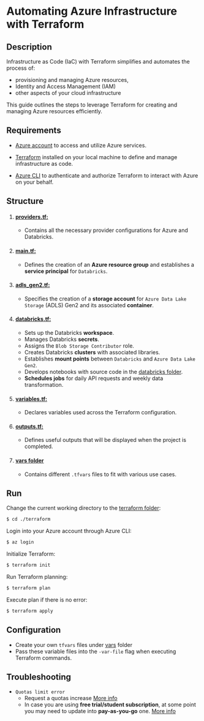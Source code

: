 # Automating Azure Infrastructure with Terraform

## Description

Infrastructure as Code (IaC) with Terraform simplifies and automates the process of:

- provisioning and managing Azure
  resources,
- Identity and Access Management (IAM)
- other aspects of your cloud infrastructure

This guide outlines the steps to
leverage Terraform for creating and managing Azure resources efficiently.

## Requirements

- [Azure account](https://azure.microsoft.com/en-us/free/search/?ef_id=_k_Cj0KCQiAmNeqBhD4ARIsADsYfTfCVwwbCl8gclCJU6wI8QcFbJkw_wNu30TydWg2mhETRF7ycss2a68aAj-FEALw_wcB_k_&OCID=AIDcmmftanc7uz_SEM__k_Cj0KCQiAmNeqBhD4ARIsADsYfTfCVwwbCl8gclCJU6wI8QcFbJkw_wNu30TydWg2mhETRF7ycss2a68aAj-FEALw_wcB_k_&gad_source=1&gclid=Cj0KCQiAmNeqBhD4ARIsADsYfTfCVwwbCl8gclCJU6wI8QcFbJkw_wNu30TydWg2mhETRF7ycss2a68aAj-FEALw_wcB)
  to access and utilize Azure services.

- [Terraform](https://developer.hashicorp.com/terraform/tutorials/aws-get-started/install-cli)
  installed on your local machine to define and manage infrastructure as code.

- [Azure CLI](https://learn.microsoft.com/en-us/cli/azure/install-azure-cli)
  to authenticate and authorize Terraform to interact with Azure on your behalf.

## Structure

1. #### [providers.tf:](./providers.tf)
    - Contains all the necessary provider configurations for Azure and Databricks.
2. #### [main.tf:](./main.tf)
    - Defines the creation of an **Azure resource group** and establishes a **service principal** for `Databricks`.

3. #### [adls_gen2.tf:](adls_gen2.tf)
    - Specifies the creation of a **storage account** for `Azure Data Lake Storage` (ADLS) Gen2 and its associated **container**.

4. #### [databricks.tf:](databricks.tf)
    * Sets up the Databricks **workspace**.
    * Manages Databricks **secrets**.
    * Assigns the `Blob Storage Contributor` role.
    * Creates Databricks **clusters** with associated libraries.
    * Establishes **mount points** between `Databricks` and `Azure Data Lake Gen2`.
    * Develops notebooks with source code in the [databricks folder](../databricks).
    * **Schedules jobs** for daily API requests and weekly data transformation.

5. #### [variables.tf:](variables.tf)
    - Declares variables used across the Terraform configuration.

6. #### [outputs.tf:](outputs.tf)
    - Defines useful outputs that will be displayed when the project is completed.

7. #### [vars folder](./vars)
    - Contains different `.tfvars` files to fit with various use cases.

## Run

Change the current working directory to the [terraform folder](.):

```bash
$ cd ./terraform
```

Login into your Azure account through Azure CLI:

```bash
$ az login
```

Initialize Terraform:

```bash
$ terraform init
```

Run Terraform planning:

```bash
$ terraform plan
```

Execute plan if there is no error:

```bash
$ terraform apply
```

## Configuration

- Create your own `tfvars` files under [vars](./vars) folder
- Pass these variable files into the `-var-file` flag when executing Terraform commands.

## Troubleshooting

- `Quotas limit error`
    - Request a quotas increase
      [More info](https://learn.microsoft.com/en-us/azure/quotas/quickstart-increase-quota-portal)
    - In case you are using **free trial/student subscription**,
      at some point you may need to update into **pay-as-you-go** one.
      [More info](https://learn.microsoft.com/en-us/azure/cost-management-billing/manage/upgrade-azure-subscription)